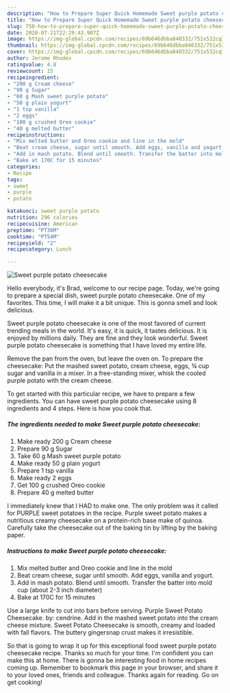 ```yaml
---
description: "How to Prepare Super Quick Homemade Sweet purple potato cheesecake"
title: "How to Prepare Super Quick Homemade Sweet purple potato cheesecake"
slug: 750-how-to-prepare-super-quick-homemade-sweet-purple-potato-cheesecake
date: 2020-07-21T22:29:43.907Z
image: https://img-global.cpcdn.com/recipes/69b646dbba840332/751x532cq70/sweet-purple-potato-cheesecake-recipe-main-photo.jpg
thumbnail: https://img-global.cpcdn.com/recipes/69b646dbba840332/751x532cq70/sweet-purple-potato-cheesecake-recipe-main-photo.jpg
cover: https://img-global.cpcdn.com/recipes/69b646dbba840332/751x532cq70/sweet-purple-potato-cheesecake-recipe-main-photo.jpg
author: Jerome Rhodes
ratingvalue: 4.8
reviewcount: 15
recipeingredient:
- "200 g Cream cheese"
- "90 g Sugar"
- "60 g Mash sweet purple potato"
- "50 g plain yogurt"
- "1 tsp vanilla"
- "2 eggs"
- "100 g crushed Oreo cookie"
- "40 g melted butter"
recipeinstructions:
- "Mix melted butter and Oreo cookie and line in the mold"
- "Beat cream cheese, sugar until smooth. Add eggs, vanilla and yogurt."
- "Add in mash potato. Blend until smooth. Transfer the batter into mold cup (about 2-3 inch diameter)"
- "Bake at 170C for 15 minutes"
categories:
- Recipe
tags:
- sweet
- purple
- potato

katakunci: sweet purple potato 
nutrition: 296 calories
recipecuisine: American
preptime: "PT36M"
cooktime: "PT54M"
recipeyield: "2"
recipecategory: Lunch

---
```



![Sweet purple potato cheesecake](https://img-global.cpcdn.com/recipes/69b646dbba840332/751x532cq70/sweet-purple-potato-cheesecake-recipe-main-photo.jpg)

Hello everybody, it's Brad, welcome to our recipe page. Today, we're going to prepare a special dish, sweet purple potato cheesecake. One of my favorites. This time, I will make it a bit unique. This is gonna smell and look delicious.

Sweet purple potato cheesecake is one of the most favored of current trending meals in the world. It's easy, it is quick, it tastes delicious. It is enjoyed by millions daily. They are fine and they look wonderful. Sweet purple potato cheesecake is something that I have loved my entire life.

Remove the pan from the oven, but leave the oven on. To prepare the cheesecake: Put the mashed sweet potato, cream cheese, eggs, ¾ cup sugar and vanilla in a mixer. In a free-standing mixer, whisk the cooled purple potato with the cream cheese.


To get started with this particular recipe, we have to prepare a few ingredients. You can have sweet purple potato cheesecake using 8 ingredients and 4 steps. Here is how you cook that.

<!--inarticleads1-->

##### The ingredients needed to make Sweet purple potato cheesecake:

1. Make ready 200 g Cream cheese
1. Prepare 90 g Sugar
1. Take 60 g Mash sweet purple potato
1. Make ready 50 g plain yogurt
1. Prepare 1 tsp vanilla
1. Make ready 2 eggs
1. Get 100 g crushed Oreo cookie
1. Prepare 40 g melted butter


I immediately knew that I HAD to make one. The only problem was it called for PURPLE sweet potatoes in the recipe. Purple sweet potato makes a nutritious creamy cheesecake on a protein-rich base make of quinoa. Carefully take the cheesecake out of the baking tin by lifting by the baking paper. 

<!--inarticleads2-->

##### Instructions to make Sweet purple potato cheesecake:

1. Mix melted butter and Oreo cookie and line in the mold
1. Beat cream cheese, sugar until smooth. Add eggs, vanilla and yogurt.
1. Add in mash potato. Blend until smooth. Transfer the batter into mold cup (about 2-3 inch diameter)
1. Bake at 170C for 15 minutes


Use a large knife to cut into bars before serving. Purple Sweet Potato Cheesecake. by: cendrine. Add in the mashed sweet potato into the cream cheese mixture. Sweet Potato Cheesecake is smooth, creamy and loaded with fall flavors. The buttery gingersnap crust makes it irresistible. 

So that is going to wrap it up for this exceptional food sweet purple potato cheesecake recipe. Thanks so much for your time. I'm confident you can make this at home. There is gonna be interesting food in home recipes coming up. Remember to bookmark this page in your browser, and share it to your loved ones, friends and colleague. Thanks again for reading. Go on get cooking!
